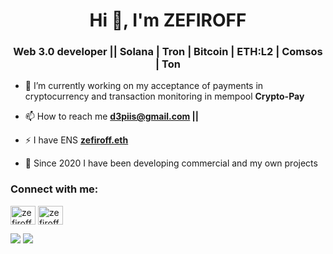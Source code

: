 <h1 align="center">Hi 👋, I'm ZEFIROFF</h1>

<h3 align="center">Web 3.0 developer || Solana | Tron | Bitcoin | ETH:L2 | Comsos | Ton </h3>

- 🔭 I’m currently working on my acceptance of payments in cryptocurrency and transaction monitoring in mempool **Crypto-Pay**

- 📫 How to reach me **d3piis@gmail.com ||**

- ⚡ I have ENS **[zefiroff.eth](https://app.ens.domains/zefiroff.eth)**

- 🥳 Since 2020 I have been developing commercial and my own projects

<h3 align="left">Connect with me:</h3>
<p align="left">
<a href="https://linkedin.com/in/zefiroff" target="blank"><img align="center" src="https://raw.githubusercontent.com/rahuldkjain/github-profile-readme-generator/master/src/images/icons/Social/linked-in-alt.svg" alt="zefiroff" height="30" width="40" /></a>
<a href="https://t.me/ZEFIROFFF" target="blank"><img align="center" src="https://raw.githubusercontent.com/gist/m8rge/4c2b36369c9f936c02ee883ca8ec89f1/raw/c03fd44ee2b63d7a2a195ff44e9bb071e87b4a40/telegram-single-path-240px.svg" alt="zefiroff" height="30" width="40" /></a>
</p>

![](https://github-profile-summary-cards.vercel.app/api/cards/profile-details?username=ZEFIROFF&theme=tokyonight)
![](https://github-profile-summary-cards.vercel.app/api/cards/repos-per-language?username=ZEFIROFF&theme=tokyonight)
